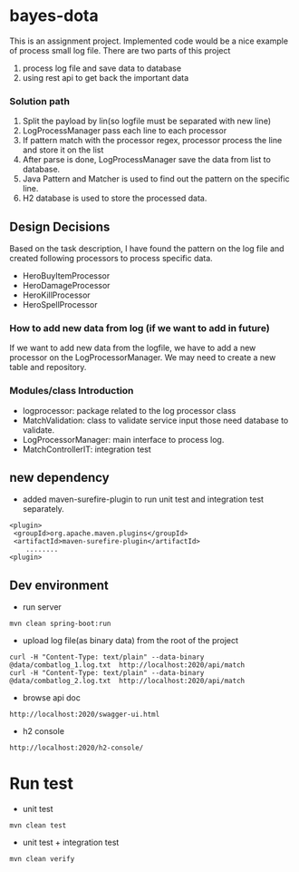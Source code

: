bayes-dota
==========
This is an assignment project. Implemented code would be a nice example of process small
log file. There are two parts of this project 
1. process log file and save data to database 
2. using rest api to get back the important data 

### Solution path
1. Split the payload by lin(so logfile must be separated with new line)
2. LogProcessManager pass each line to each processor
3. If pattern match with the processor regex, processor process the line and store it on the list
4. After parse is done, LogProcessManager save the data from list to database.
5. Java Pattern and Matcher is used to find out the pattern on the specific line.
6. H2 database is used to store the processed data.


##  Design Decisions 
Based on the task description, I have found the pattern on the log file
and created following processors to process specific data. 
- HeroBuyItemProcessor
- HeroDamageProcessor
- HeroKillProcessor
- HeroSpellProcessor

### How to add new data from log (if we want to add in future) 
If we want to add new data from the logfile, we have to add a new processor on the LogProcessorManager.
We may need to create a new table and repository.   


### Modules/class Introduction
- logprocessor: package related to the log processor class   
- MatchValidation: class to validate service input those need database to validate.
- LogProcessorManager: main interface to process log.  
- MatchControllerIT: integration test 

## new dependency 
- added maven-surefire-plugin to run unit test and integration test separately.
```
<plugin>
 <groupId>org.apache.maven.plugins</groupId>
 <artifactId>maven-surefire-plugin</artifactId>
    ........
<plugin>
```


## Dev environment
- run server
```
mvn clean spring-boot:run 
```

- upload log file(as binary data) from the root of the project
```
curl -H "Content-Type: text/plain" --data-binary @data/combatlog_1.log.txt  http://localhost:2020/api/match
curl -H "Content-Type: text/plain" --data-binary @data/combatlog_2.log.txt  http://localhost:2020/api/match
```

- browse api doc
```
http://localhost:2020/swagger-ui.html
```

- h2 console 
````
http://localhost:2020/h2-console/
````

# Run test
- unit test 
```
mvn clean test
```

- unit test + integration test 
```
mvn clean verify
```

